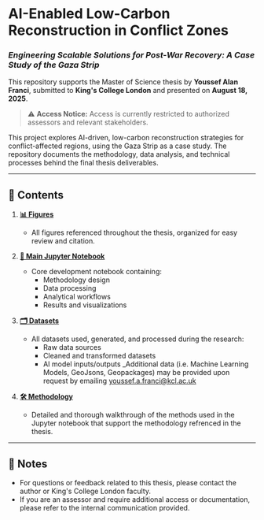 # AI-Enabled Low-Carbon Reconstruction in Conflict Zones  
### *Engineering Scalable Solutions for Post-War Recovery: A Case Study of the Gaza Strip*

This repository supports the Master of Science thesis by **Youssef Alan Franci**, submitted to **King's College London** and presented on **August 18, 2025**.

> ⚠️ **Access Notice:** Access is currently restricted to authorized assessors and relevant stakeholders.

This project explores AI-driven, low-carbon reconstruction strategies for conflict-affected regions, using the Gaza Strip as a case study. The repository documents the methodology, data analysis, and technical processes behind the final thesis deliverables.

---

## 📁 Contents

1. **[📊 Figures](https://github.com/yousseffranci/7CCEMPRJ/tree/18a6fb1540b89076087e7e3eebaa2a1bca14ed37/Figures)**  
   - All figures referenced throughout the thesis, organized for easy review and citation.

2. **[📓 Main Jupyter Notebook](https://github.com/yousseffranci/7CCEMPRJ/blob/18a6fb1540b89076087e7e3eebaa2a1bca14ed37/Experiment_Notebook_AI_Driven_Reconstruction_Modeling_for_Gaza_Damage%2C_Cost_%26_Carbon_Prediction%20(7CCEMPRJ).ipynb)**  
   - Core development notebook containing:
     - Methodology design
     - Data processing
     - Analytical workflows
     - Results and visualizations

3. **[🗂️ Datasets](https://github.com/yousseffranci/7CCEMPRJ/tree/18a6fb1540b89076087e7e3eebaa2a1bca14ed37/Data)**  
   - All datasets used, generated, and processed during the research:
     - Raw data sources
     - Cleaned and transformed datasets
     - AI model inputs/outputs
   _Additional data (i.e. Machine Learning Models, GeoJsons, Geopackages) may be provided upon request by emailing youssef.a.franci@kcl.ac.uk

4. **[🛠️ Methodology](https://github.com/yousseffranci/7CCEMPRJ/blob/18a6fb1540b89076087e7e3eebaa2a1bca14ed37/AI_Enabled_Low_Carbon_Reconstruction_in_Conflict_Zones__Methods_.pdf)**  
   - Detailed and thorough walkthrough of the methods used in the Jupyter notebook that support the methodology refrenced in the thesis.

---

## 📌 Notes

- For questions or feedback related to this thesis, please contact the author or King's College London faculty.
- If you are an assessor and require additional access or documentation, please refer to the internal communication provided.

